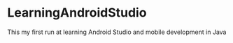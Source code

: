 # LearningAndroidStudio
This my first run at learning Android Studio and mobile development in Java
